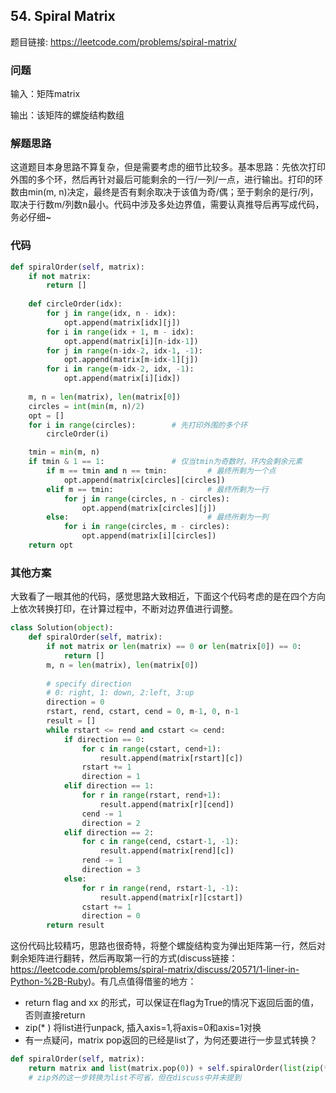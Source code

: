 ## 54. Spiral Matrix

题目链接: https://leetcode.com/problems/spiral-matrix/

### 问题
输入：矩阵matrix

输出：该矩阵的螺旋结构数组

### 解题思路
这道题目本身思路不算复杂，但是需要考虑的细节比较多。基本思路：先依次打印外围的多个环，然后再针对最后可能剩余的一行/一列/一点，进行输出。打印的环数由min(m, n)决定，最终是否有剩余取决于该值为奇/偶；至于剩余的是行/列，取决于行数m/列数n最小。代码中涉及多处边界值，需要认真推导后再写成代码，务必仔细~


### 代码

```Python
def spiralOrder(self, matrix):
    if not matrix:
        return []
    
    def circleOrder(idx):
        for j in range(idx, n - idx):
            opt.append(matrix[idx][j])
        for i in range(idx + 1, m - idx):
            opt.append(matrix[i][n-idx-1])
        for j in range(n-idx-2, idx-1, -1):
            opt.append(matrix[m-idx-1][j])
        for i in range(m-idx-2, idx, -1):
            opt.append(matrix[i][idx])
    
    m, n = len(matrix), len(matrix[0])
    circles = int(min(m, n)/2)
    opt = []
    for i in range(circles):        # 先打印外围的多个环
        circleOrder(i)

    tmin = min(m, n)
    if tmin & 1 == 1:               # 仅当tmin为奇数时，环内会剩余元素
        if m == tmin and n == tmin:         # 最终所剩为一个点
            opt.append(matrix[circles][circles])
        elif m == tmin:                     # 最终所剩为一行
            for j in range(circles, n - circles):
                opt.append(matrix[circles][j])
        else:                               # 最终所剩为一列
            for i in range(circles, m - circles):
                opt.append(matrix[i][circles])
    return opt      
```

### 其他方案
大致看了一眼其他的代码，感觉思路大致相近，下面这个代码考虑的是在四个方向上依次转换打印，在计算过程中，不断对边界值进行调整。
```Python
class Solution(object):
    def spiralOrder(self, matrix):
        if not matrix or len(matrix) == 0 or len(matrix[0]) == 0:
            return []
        m, n = len(matrix), len(matrix[0])
        
        # specify direction
        # 0: right, 1: down, 2:left, 3:up
        direction = 0
        rstart, rend, cstart, cend = 0, m-1, 0, n-1
        result = []
        while rstart <= rend and cstart <= cend:
            if direction == 0:
                for c in range(cstart, cend+1):
                    result.append(matrix[rstart][c])
                rstart += 1
                direction = 1
            elif direction == 1:
                for r in range(rstart, rend+1):
                    result.append(matrix[r][cend])
                cend -= 1
                direction = 2
            elif direction == 2:
                for c in range(cend, cstart-1, -1):
                    result.append(matrix[rend][c])
                rend -= 1
                direction = 3
            else:
                for r in range(rend, rstart-1, -1):
                    result.append(matrix[r][cstart])
                cstart += 1
                direction = 0
        return result
```
这份代码比较精巧，思路也很奇特，将整个螺旋结构变为弹出矩阵第一行，然后对剩余矩阵进行翻转，然后再取第一行的方式(discuss链接： https://leetcode.com/problems/spiral-matrix/discuss/20571/1-liner-in-Python-%2B-Ruby)。有几点值得借鉴的地方：
* return flag and xx 的形式，可以保证在flag为True的情况下返回后面的值，否则直接return
* zip(* ) 将list进行unpack, 插入axis=1,将axis=0和axis=1对换
* 有一点疑问，matrix pop返回的已经是list了，为何还要进行一步显式转换？


```Python
def spiralOrder(self, matrix):
    return matrix and list(matrix.pop(0)) + self.spiralOrder(list(zip(*matrix))[::-1])  
    # zip外的这一步转换为list不可省，但在discuss中并未提到
```
